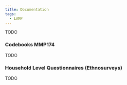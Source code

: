 ```yaml
---
title: Documentation
tags:
  - LAMP
---
```


TODO

### Codebooks MMP174

TODO

### Household Level Questionnaires (Ethnosurveys)

TODO
